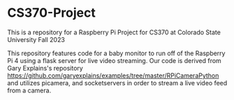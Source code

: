 # CS370-Project
This is a repository for a Raspberry Pi Project for CS370 at Colorado State University Fall 2023

This repository features code for a baby monitor to run off of the Raspberry Pi 4 using a flask server for live video streaming.
Our code is derived from Gary Explains's repository https://github.com/garyexplains/examples/tree/master/RPiCameraPython and utilizes picamera, and socketservers in order to stream a live video feed from a camera. 
